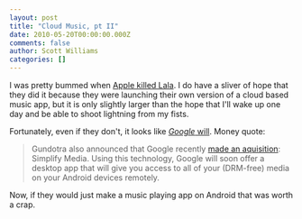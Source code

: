 ```yaml
---
layout: post
title: "Cloud Music, pt II"
date: 2010-05-20T00:00:00.000Z
comments: false
author: Scott Williams
categories: []
---
```

I was pretty bummed when <a href="http://twitter.com/swilliams/status/13131780209">Apple killed Lala</a>. I do have a sliver of hope that they did it because they were launching their own version of a cloud based music app, but it is only slightly larger than the hope that I'll wake up one day and be able to shoot lightning from my fists.

Fortunately, even if they don't, it looks like <i><a href="goog_732771196">Google</a></i><a href="http://techcrunch.com/2010/05/20/um-did-google-just-quietly-launch-a-web-based-itunes-competitor-yep/"> will</a>. Money quote:</div> 

> Gundotra also announced that Google recently <a href="http://techcrunch.com/2010/05/20/google-buys-simplify-media-to-power-music-syncing-for-new-itunes-competitor/">made an aquisition</a>: Simplify Media. Using this technology, Google will soon offer a desktop app that will give you access to all of your (DRM-free) media on your Android devices remotely.<br></span>

Now, if they would just make a music playing app on Android that was worth a crap.
